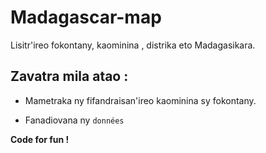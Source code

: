 # Madagascar-map

Lisitr'ireo fokontany, kaominina , distrika eto Madagasikara.

## Zavatra mila atao :

- Mametraka ny fifandraisan'ireo kaominina sy fokontany.

- Fanadiovana ny `données`


**Code for fun !**
